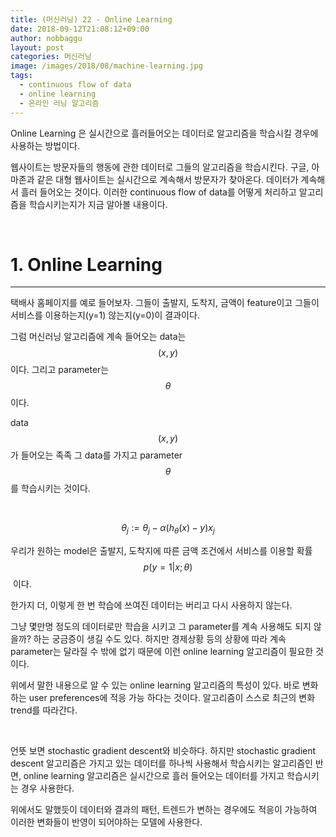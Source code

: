 ```yaml
---
title: (머신러닝) 22 - Online Learning
date: 2018-09-12T21:08:12+09:00
author: nobbaggu
layout: post
categories: 머신러닝
image: /images/2018/08/machine-learning.jpg
tags:
  - continuous flow of data
  - online learning
  - 온라인 러닝 알고리즘
---
```

Online Learning 은 실시간으로 흘러들어오는 데이터로 알고리즘을 학습시킬 경우에 사용하는 방법이다.

웹사이트는 방문자들의 행동에 관한 데이터로 그들의 알고리즘을 학습시킨다. 구글, 아마존과 같은 대형 웹사이트는 실시간으로 계속해서 방문자가 찾아온다. 데이터가 계속해서 흘러 들어오는 것이다. 이러한 continuous flow of data를 어떻게 처리하고 알고리즘을 학습시키는지가 지금 알아볼 내용이다.

&nbsp;

# 1. Online Learning

* * *

택배사 홈페이지를 예로 들어보자. 그들이 출발지, 도착지, 금액이 feature이고 그들이 서비스를 이용하는지(y=1) 않는지(y=0)이 결과이다.

그럼 머신러닝 알고리즘에 계속 들어오는 data는 $$(x,y)$$이다. 그리고 parameter는 $$\theta$$이다.

data $$(x,y)$$가 들어오는 족족 그 data를 가지고 parameter $$\theta$$를 학습시키는 것이다.

&nbsp;

$$\theta_{j}:=\theta_{j}-\alpha(h_{\theta}(x)-y)x_{j}$$ 

우리가 원하는 model은 출발지, 도착지에 따른 금액 조건에서 서비스를 이용할 확률$$p(y=1|x;\theta)$$  이다.

한가지 더, 이렇게 한 번 학습에 쓰여진 데이터는 버리고 다시 사용하지 않는다.

그냥 몇만명 정도의 데이터로만 학습을 시키고 그 parameter를 계속 사용해도 되지 않을까? 하는 궁금증이 생길 수도 있다. 하지만 경제상황 등의 상황에 따라 계속 parameter는 달라질 수 밖에 없기 때문에 이런 online learning 알고리즘이 필요한 것이다.

위에서 말한 내용으로 알 수 있는 online learning 알고리즘의 특성이 있다. 바로 변화하는 user preferences에 적응 가능 하다는 것이다. 알고리즘이 스스로 최근의 변화 trend를 따라간다.

&nbsp;

언뜻 보면 stochastic gradient descent와 비슷하다. 하지만 stochastic gradient descent 알고리즘은 가지고 있는 데이터를 하나씩 사용해서 학습시키는 알고리즘인 반면, online learning 알고리즘은 실시간으로 흘러 들어오는 데이터를 가지고 학습시키는 경우 사용한다.

위에서도 말했듯이 데이터와 결과의 패턴, 트렌드가 변하는 경우에도 적응이 가능하여 이러한 변화들이 반영이 되어야하는 모델에 사용한다.

&nbsp;